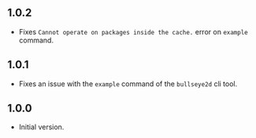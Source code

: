 ## 1.0.2

- Fixes `Cannot operate on packages inside the cache.` error on `example` command.

## 1.0.1

- Fixes an issue with the `example` command of the `bullseye2d` cli tool.

## 1.0.0

- Initial version.
